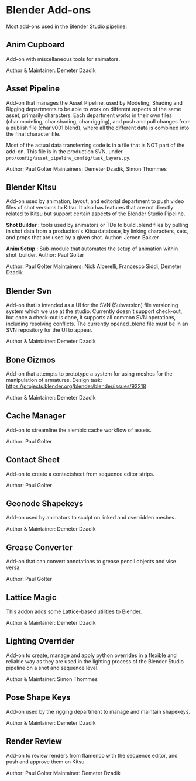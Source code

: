 # Blender Add-ons

Most add-ons used in the Blender Studio pipeline.


## Anim Cupboard

Add-on with miscellaneous tools for animators.

Author & Maintainer: Demeter Dzadik


## Asset Pipeline

Add-on that manages the Asset Pipeline, used by Modeling, Shading and Rigging departments to be able to work on different aspects of the same asset, primarily characters. Each department works in their own files (char.modeling, char.shading, char.rigging), and push and pull changes from a publish file (char.v001.blend), where all the different data is combined into the final character file.

Most of the actual data transferring code is in a file that is NOT part of the add-on. This file is in the production SVN, under `pro/config/asset_pipeline_config/task_layers.py`.

Author: Paul Golter
Maintainers: Demeter Dzadik, Simon Thommes


## Blender Kitsu

Add-on used by animation, layout, and editorial department to push video files of shot versions to Kitsu. It also has features that are not directly related to Kitsu but support certain aspects of the Blender Studio Pipeline.

**Shot Builder** : tools used by animators or TDs to build .blend files by pulling in shot data from a production's Kitsu database, by linking characters, sets, and props that are used by a given shot. Author: Jeroen Bakker

**Anim Setup** : Sub-module that automates the setup of animation within shot_builder. Author: Paul Golter

Author: Paul Golter
Maintainers: Nick Alberelli, Francesco Siddi, Demeter Dzadik

## Blender Svn

Add-on that is intended as a UI for the SVN (Subversion) file versioning system which we use at the studio. Currently doesn't support check-out, but once a check-out is done, it supports all common SVN operations, including resolving conflicts. The currently opened .blend file must be in an SVN repository for the UI to appear.

Author & Maintainer: Demeter Dzadik


## Bone Gizmos

Add-on that attempts to prototype a system for using meshes for the manipulation of armatures. Design task: https://projects.blender.org/blender/blender/issues/92218

Author & Maintainer: Demeter Dzadik

## Cache Manager

Add-on to streamline the alembic cache workflow of assets.

Author: Paul Golter

## Contact Sheet

Add-on to create a contactsheet from sequence editor strips.

Author: Paul Golter

## Geonode Shapekeys

Add-on used by animators to sculpt on linked and overridden meshes.

Author & Maintainer: Demeter Dzadik

## Grease Converter

Add-on that can convert annotations to grease pencil objects and vise versa.

Author: Paul Golter

## Lattice Magic

This addon adds some Lattice-based utilities to Blender. 

Author & Maintainer: Demeter Dzadik

## Lighting Overrider

Add-on to create, manage and apply python overrides in a flexible and reliable way as they are used in the lighting process of the Blender Studio pipeline on a shot and sequence level.

Author & Maintainer: Simon Thommes


## Pose Shape Keys

Add-on used by the rigging department to manage and maintain shapekeys.

Author & Maintainer: Demeter Dzadik


## Render Review

Add-on to review renders from flamenco with the sequence editor, and push and approve them on Kitsu.

Author: Paul Golter
Maintainer: Demeter Dzadik